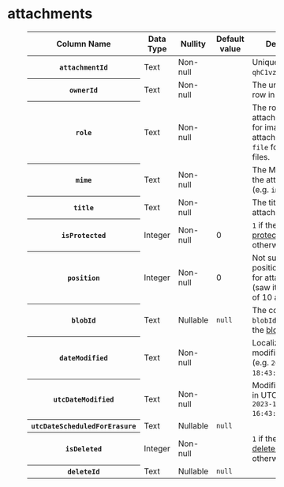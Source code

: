 # attachments
<figure class="table" style="width:100%;"><table class="ck-table-resized"><colgroup><col> <col> <col> <col> <col></colgroup><thead><tr><th>Column Name</th><th>Data Type</th><th>Nullity</th><th>Default value</th><th>Description</th></tr></thead><tbody><tr><th><code>attachmentId</code></th><td>Text</td><td>Non-null</td><td>&nbsp;</td><td>Unique ID (e.g. <code>qhC1vzU4nwSE</code>)</td></tr><tr><th><code>ownerId</code></th><td>Text</td><td>Non-null</td><td>&nbsp;</td><td>The unique ID of a row in&nbsp;<a class="reference-link" href="notes.md">notes</a>.</td></tr><tr><th><code>role</code></th><td>Text</td><td>Non-null</td><td>&nbsp;</td><td>The role of the attachment: <code>image</code> for images that are attached to a note, <code>file</code> for uploaded files.</td></tr><tr><th><code>mime</code></th><td>Text</td><td>Non-null</td><td>&nbsp;</td><td>The MIME type of the attachment (e.g. <code>image/png</code>)</td></tr><tr><th><code>title</code></th><td>Text</td><td>Non-null</td><td>&nbsp;</td><td>The title of the attachment.</td></tr><tr><th><code>isProtected</code></th><td>Integer</td><td>Non-null</td><td>0</td><td><code>1</code> if the entity is <a href="../Protected%20entities.md">protected</a>, <code>0</code> otherwise.</td></tr><tr><th><code>position</code></th><td>Integer</td><td>Non-null</td><td>0</td><td>Not sure where the position is relevant for attachments (saw it with values of 10 and 0).</td></tr><tr><th><code>blobId</code></th><td>Text</td><td>Nullable</td><td><code>null</code></td><td>The corresponding <code>blobId</code> from the&nbsp;<a class="reference-link" href="blobs.md">blobs</a>&nbsp;table.</td></tr><tr><th><code>dateModified</code></th><td>Text</td><td>Non-null</td><td>&nbsp;</td><td>Localized modification date (e.g. <code>2023-11-08 18:43:44.204+0200</code>)</td></tr><tr><th><code>utcDateModified</code></th><td>Text</td><td>Non-null</td><td>&nbsp;</td><td>Modification date in UTC format (e.g. <code>2023-11-08 16:43:44.204Z</code>)</td></tr><tr><th><code>utcDateScheduledForErasure</code></th><td>Text</td><td>Nullable</td><td><code>null</code></td><td>&nbsp;</td></tr><tr><th><code>isDeleted</code></th><td>Integer</td><td>Non-null</td><td>&nbsp;</td><td><code>1</code> if the entity is <a href="../Deleted%20notes.md">deleted</a>, <code>0</code> otherwise.</td></tr><tr><th><code>deleteId</code></th><td>Text</td><td>Nullable</td><td><code>null</code></td><td>&nbsp;</td></tr></tbody></table></figure>